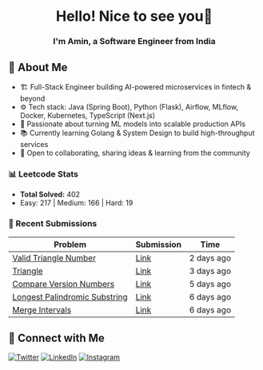
<h1 align="center">Hello! Nice to see you👋</h1>
<h3 align="center">I'm Amin, a Software Engineer from India </h3>

## 🚀 About Me  
- 🏗️ Full-Stack Engineer building AI-powered microservices in fintech & beyond
- ⚙️ Tech stack: Java (Spring Boot), Python (Flask), Airflow, MLflow, Docker, Kubernetes, TypeScript (Next.js)
- 🚀 Passionate about turning ML models into scalable production APIs
- 📚 Currently learning Golang & System Design to build high-throughput services
- 🤝 Open to collaborating, sharing ideas & learning from the community
<!--START_SECTION:LEETCODE-->
### 📊 Leetcode Stats
- **Total Solved:** 402
- Easy: 217 | Medium: 166 | Hard: 19

### 📝 Recent Submissions
| Problem | Submission | Time |
|---------|------------|------|
| [Valid Triangle Number](https://leetcode.com/problems/valid-triangle-number/) | [Link](https://leetcode.com/submissions/detail/1783202418/) | 2 days ago |
| [Triangle](https://leetcode.com/problems/triangle/) | [Link](https://leetcode.com/submissions/detail/1782203883/) | 3 days ago |
| [Compare Version Numbers](https://leetcode.com/problems/compare-version-numbers/) | [Link](https://leetcode.com/submissions/detail/1779795945/) | 5 days ago |
| [Longest Palindromic Substring](https://leetcode.com/problems/longest-palindromic-substring/) | [Link](https://leetcode.com/submissions/detail/1779350461/) | 6 days ago |
| [Merge Intervals](https://leetcode.com/problems/merge-intervals/) | [Link](https://leetcode.com/submissions/detail/1779098183/) | 6 days ago |

<!--END_SECTION:LEETCODE-->
## 📍 Connect with Me  
[![Twitter](https://img.shields.io/badge/Twitter-1DA1F2?logo=twitter&style=for-the-badge&logoColor=white)](https://twitter.com/aminlodhiya)  [![LinkedIn](https://img.shields.io/badge/LinkedIn-0077B5?logo=linkedin&style=for-the-badge&logoColor=white)](https://linkedin.com/in/aminlodhiya)  [![Instagram](https://img.shields.io/badge/Instagram-E4405F?logo=instagram&style=for-the-badge&logoColor=white)](https://instagram.com/aminlodhiya07)  
